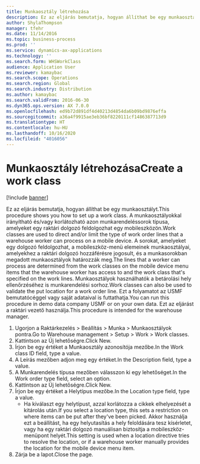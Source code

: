 ```yaml
---
title: Munkaosztály létrehozása
description: Ez az eljárás bemutatja, hogyan állíthat be egy munkaosztályt.
author: ShylaThompson
manager: tfehr
ms.date: 11/14/2016
ms.topic: business-process
ms.prod: ''
ms.service: dynamics-ax-applications
ms.technology: ''
ms.search.form: WHSWorkClass
audience: Application User
ms.reviewer: kamaybac
ms.search.scope: Operations
ms.search.region: Global
ms.search.industry: Distribution
ms.author: kamaybac
ms.search.validFrom: 2016-06-30
ms.dyn365.ops.version: AX 7.0.0
ms.openlocfilehash: ed9b72d891df4d40213d4854da6b09bd9876effa
ms.sourcegitcommit: a36a4f9915ae3eb36bf8220111cf1486387713d9
ms.translationtype: HT
ms.contentlocale: hu-HU
ms.lasthandoff: 10/16/2020
ms.locfileid: "4016056"
---
```

# <a name="create-a-work-class"></a><span data-ttu-id="62b9a-103">Munkaosztály létrehozása</span><span class="sxs-lookup"><span data-stu-id="62b9a-103">Create a work class</span></span>

[!include [banner](../../includes/banner.md)]

<span data-ttu-id="62b9a-104">Ez az eljárás bemutatja, hogyan állíthat be egy munkaosztályt.</span><span class="sxs-lookup"><span data-stu-id="62b9a-104">This procedure shows you how to set up a work class.</span></span> <span data-ttu-id="62b9a-105">A munkaosztályokkal irányítható és/vagy korlátozható azon munkarendeléssorok típusa, amelyeket egy raktári dolgozó feldolgozhat egy mobileszközön.</span><span class="sxs-lookup"><span data-stu-id="62b9a-105">Work classes are used to direct and/or limit the type of work order lines that a warehouse worker can process on a mobile device.</span></span> <span data-ttu-id="62b9a-106">A sorokat, amelyeket egy dolgozó feldolgozhat, a mobileszköz-menü elemeinek munkaosztályai, amelyekhez a raktári dolgozó hozzáférésre jogosult, és a munkasorokban megadott munkaosztályok határozzák meg.</span><span class="sxs-lookup"><span data-stu-id="62b9a-106">The lines that a worker can process are determined from the work classes on the mobile device menu items that the warehouse worker has access to and the work class that's specified on the work lines.</span></span> <span data-ttu-id="62b9a-107">Munkaosztályok használhatók a betárolási hely ellenőrzéséhez is munkarendelési sorhoz.</span><span class="sxs-lookup"><span data-stu-id="62b9a-107">Work classes can also be used to validate the put location for a work order line.</span></span> <span data-ttu-id="62b9a-108">Ezt a folyamatot az USMF bemutatócéggel vagy saját adataival is futtathatja.</span><span class="sxs-lookup"><span data-stu-id="62b9a-108">You can run this procedure in demo data company USMF or on your own data.</span></span> <span data-ttu-id="62b9a-109">Ezt az eljárást a raktári vezető használja.</span><span class="sxs-lookup"><span data-stu-id="62b9a-109">This procedure is intended for the warehouse manager.</span></span>

1. <span data-ttu-id="62b9a-110">Ugorjon a Raktárkezelés > Beállítás > Munka > Munkaosztályok pontra.</span><span class="sxs-lookup"><span data-stu-id="62b9a-110">Go to Warehouse management > Setup > Work > Work classes.</span></span>
2. <span data-ttu-id="62b9a-111">Kattintson az Új lehetőségre.</span><span class="sxs-lookup"><span data-stu-id="62b9a-111">Click New.</span></span>
3. <span data-ttu-id="62b9a-112">Írjon be egy értéket a Munkaosztály azonosítója mezőbe.</span><span class="sxs-lookup"><span data-stu-id="62b9a-112">In the Work class ID field, type a value.</span></span>
4. <span data-ttu-id="62b9a-113">A Leírás mezőben adjon meg egy értéket.</span><span class="sxs-lookup"><span data-stu-id="62b9a-113">In the Description field, type a value.</span></span>
5. <span data-ttu-id="62b9a-114">A Munkarendelés típusa mezőben válasszon ki egy lehetőséget.</span><span class="sxs-lookup"><span data-stu-id="62b9a-114">In the Work order type field, select an option.</span></span>
6. <span data-ttu-id="62b9a-115">Kattintson az Új lehetőségre.</span><span class="sxs-lookup"><span data-stu-id="62b9a-115">Click New.</span></span>
7. <span data-ttu-id="62b9a-116">Írjon be egy értéket a Helytípus mezőbe.</span><span class="sxs-lookup"><span data-stu-id="62b9a-116">In the Location type field, type a value.</span></span>
    * <span data-ttu-id="62b9a-117">Ha kiválaszt egy helytípust, azzal korlátozza a cikkek elhelyezését a kitárolás után.</span><span class="sxs-lookup"><span data-stu-id="62b9a-117">If you select a location type, this sets a restriction on where items can be put after they've been picked.</span></span> <span data-ttu-id="62b9a-118">Akkor használja ezt a beállítást, ha egy helyutasítás a hely feloldására tesz kísérletet, vagy ha egy raktári dolgozó manuálisan biztosítja a mobileszköz-menüpont helyét.</span><span class="sxs-lookup"><span data-stu-id="62b9a-118">This setting is used when a location directive tries to resolve the location, or if a warehouse worker manually provides the location for the mobile device menu item.</span></span>  
8. <span data-ttu-id="62b9a-119">Zárja be a lapot.</span><span class="sxs-lookup"><span data-stu-id="62b9a-119">Close the page.</span></span>

